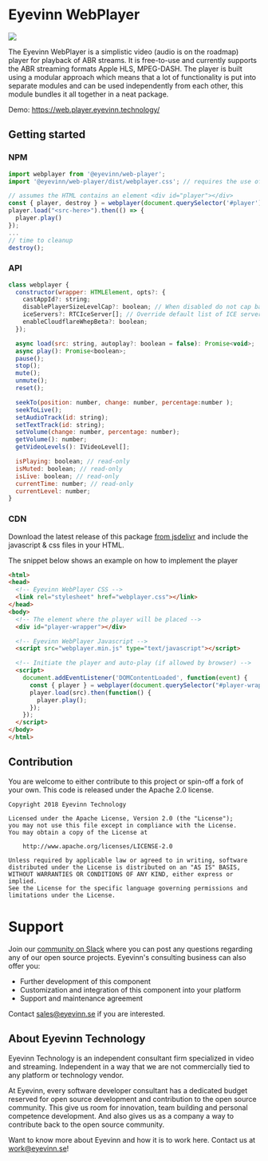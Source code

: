# Eyevinn WebPlayer
[![](https://data.jsdelivr.com/v1/package/npm/@eyevinn/web-player/badge)](https://www.jsdelivr.com/package/npm/@eyevinn/web-player)

The Eyevinn WebPlayer is a simplistic video (audio is on the roadmap) player for playback of ABR streams. It is free-to-use and currently supports the ABR streaming formats Apple HLS, MPEG-DASH.
The player is built using a modular approach which means that a lot of functionality is put into separate modules and can be used independently from each other, this module bundles it all together in a neat package.

Demo: https://web.player.eyevinn.technology/

## Getting started 

### NPM
```javascript
import webplayer from '@eyevinn/web-player';
import '@eyevinn/web-player/dist/webplayer.css'; // requires the use of a bundler supporting CSS 

// assumes the HTML contains an element <div id="player"></div>
const { player, destroy } = webplayer(document.querySelector('#player'));
player.load("<src-here>").then(() => {
  player.play()
});
...
// time to cleanup
destroy();
```

### API

```javascript
class webplayer {
  constructor(wrapper: HTMLElement, opts?: {
    castAppId?: string;
    disablePlayerSizeLevelCap?: boolean; // When disabled do not cap bandwidth based on player size
    iceServers?: RTCIceServer[]; // Override default list of ICE servers (for WebRTC based streaming)
    enableCloudflareWhepBeta?: boolean;
  });

  async load(src: string, autoplay?: boolean = false): Promise<void>;
  async play(): Promise<boolean>;
  pause();
  stop();
  mute();
  unmute();
  reset();

  seekTo(position: number, change: number, percentage:number );
  seekToLive();
  setAudioTrack(id: string);
  setTextTrack(id: string);
  setVolume(change: number, percentage: number);
  getVolume(): number;
  getVideoLevels(): IVideoLevel[];

  isPlaying: boolean; // read-only
  isMuted: boolean; // read-only
  isLive: boolean; // read-only
  currentTime: number; // read-only
  currentLevel: number;
}

```

### CDN 
Download the latest release of this package [from jsdelivr](https://registry.npmjs.org/@eyevinn/web-player/-/web-player-<version>.tgz) and include the javascript & css files in your HTML.

The snippet below shows an example on how to implement the player
```html
<html>
<head>
  <!-- Eyevinn WebPlayer CSS -->
  <link rel="stylesheet" href="webplayer.css"></link>
</head>
<body>
  <!-- The element where the player will be placed -->
  <div id="player-wrapper"></div>

  <!-- Eyevinn WebPlayer Javascript -->
  <script src="webplayer.min.js" type="text/javascript"></script>

  <!-- Initiate the player and auto-play (if allowed by browser) -->
  <script>
    document.addEventListener('DOMContentLoaded', function(event) {
      const { player } = webplayer(document.querySelector("#player-wrapper"));
      player.load(src).then(function() {
        player.play();
      });
    });
  </script>
</body>
</html>
```

## Contribution

You are welcome to either contribute to this project or spin-off a fork of your own. This code is released under the Apache 2.0 license.

```
Copyright 2018 Eyevinn Technology

Licensed under the Apache License, Version 2.0 (the "License");
you may not use this file except in compliance with the License.
You may obtain a copy of the License at

    http://www.apache.org/licenses/LICENSE-2.0

Unless required by applicable law or agreed to in writing, software
distributed under the License is distributed on an "AS IS" BASIS,
WITHOUT WARRANTIES OR CONDITIONS OF ANY KIND, either express or implied.
See the License for the specific language governing permissions and
limitations under the License.
```

# Support

Join our [community on Slack](http://slack.streamingtech.se) where you can post any questions regarding any of our open source projects. Eyevinn's consulting business can also offer you:

- Further development of this component
- Customization and integration of this component into your platform
- Support and maintenance agreement

Contact [sales@eyevinn.se](mailto:sales@eyevinn.se) if you are interested.

## About Eyevinn Technology

Eyevinn Technology is an independent consultant firm specialized in video and streaming. Independent in a way that we are not commercially tied to any platform or technology vendor.

At Eyevinn, every software developer consultant has a dedicated budget reserved for open source development and contribution to the open source community. This give us room for innovation, team building and personal competence development. And also gives us as a company a way to contribute back to the open source community.

Want to know more about Eyevinn and how it is to work here. Contact us at work@eyevinn.se!  
